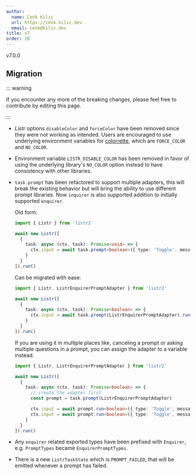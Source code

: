 ```yaml
---
author:
  name: Cenk Kılıç
  url: https://cenk.kilic.dev
  email: cenk@kilic.dev
title: v7
order: 20
---
```


<Badge><FontIcon icon="mdi:tag-text-outline"/>v7.0.0</Badge>

<!-- more -->

## Migration

::: warning

If you encounter any more of the breaking changes, please feel free to contribute by editing this page.

:::

- _Listr_ options `disableColor` and `forceColor` have been removed since they were not working as intended. Users are encouraged to use underlying environment variables for [colorrette](https://www.npmjs.com/package/colorette), which are `FORCE_COLOR` and `NO_COLOR`.
- Environment variable `LISTR_DISABLE_COLOR` has been removed in favor of using the underlying library's `NO_COLOR` option instead to have consistency with other libraries.
- `task.prompt` has been refactored to support multiple adapters, this will break the existing behavior but will bring the ability to use different prompt libraries. Now `inquirer` is also supported addition to initially supported `enquirer`.

  Old form:

  ```typescript
  import { Listr } from 'listr2'

  await new Listr([
    {
      task: async (ctx, task): Promise<void> => {
        ctx.input = await task.prompt<boolean>({ type: 'Toggle', message: 'Do you love me?' })
      }
    }
  ]).run()
  ```

  Can be migrated with ease:

  ```typescript
  import { Listr, ListrEnquirerPromptAdapter } from 'listr2'

  await new Listr([
    {
      task: async (ctx, task): Promise<boolean> => {
        ctx.input = await task.prompt(ListrEnquirerPromptAdapter).run<boolean>({ type: 'Toggle', message: 'Do you love me?' })
      }
    }
  ]).run()
  ```

  If you are using it in multiple places like, canceling a prompt or asking multiple questions in a prompt, you can assign the adapter to a variable instead.

  ```typescript
  import { Listr, ListrEnquirerPromptAdapter } from 'listr2'

  await new Listr([
    {
      task: async (ctx, task): Promise<boolean> => {
        // create the adapter first
        const prompt = task.prompt(ListrEnquirerPromptAdapter)

        ctx.input = await prompt.run<boolean>({ type: 'Toggle', message: 'Do you love me?' })
        ctx.input = await prompt.run<boolean>({ type: 'Toggle', message: 'And another one?' })
      }
    }
  ]).run()
  ```

- Any `enquirer` related exported types have been prefixed with `Enquirer`, e.g. `PromptTypes` became `EnquirerPromptTypes`.
- There is a new `ListrTaskState` which is `PROMPT_FAILED`, that will be emitted whenever a prompt has failed.
